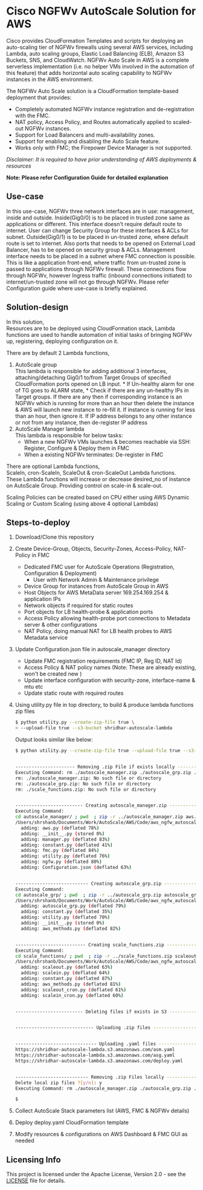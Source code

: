 # Cisco NGFWv AutoScale Solution for AWS

Cisco provides CloudFormation Templates and scripts for deploying an auto-scaling tier of NGFWv firewalls
using several AWS services, including Lambda, auto scaling groups, Elastic Load Balancing (ELB), Amazon
S3 Buckets, SNS, and CloudWatch.
NGFWv Auto Scale in AWS is a complete serverless implementation (i.e. no helper VMs involved in the
automation of this feature) that adds horizontal auto scaling capability to NGFWv instances in the AWS
environment.<br>

The NGFWv Auto Scale solution is a CloudFormation template-based deployment that provides:

* Completely automated NGFWv instance registration and de-registration with the FMC.
* NAT policy, Access Policy, and Routes automatically applied to scaled-out NGFWv instances.
* Support for Load Balancers and multi-availability zones.
* Support for enabling and disabling the Auto Scale feature.
* Works only with FMC; the Firepower Device Manager is not supported.

*Disclaimer: It is required to have prior understanding of AWS deployments & resources*

**Note: Please refer Configuration Guide for detailed explanation**

## Use-case

In this use-case, NGFWv three network interfaces are in use: management, inside and outside.
Inside(Gig0/0) is to be placed in trusted zone same as applications or different. This interface
doesn't require default route to internet. User can change Security Group for these interfaces & ACLs for subnet.
Outside(Gig0/1) is to be placed in un-trusted zone, where default route is set to
internet. Also ports that needs to be opened on External Load Balancer, has to be opened on
security group & ACLs. Management interface needs to be placed in a subnet where FMC connection is possible.
This is like a application front-end, where traffic from un-trusted zone is passed to applications through NGFWv firewall.
These connections flow through NGFWv, however Ingress traffic (inbound connections initiated) to internet/un-trusted zone will not go through NGFWv.
Please refer Configuration guide where use-case is briefly explained.

## Solution-design
In this solution, <br>
Resources are to be deployed using CloudFormation stack, Lambda functions are used to
handle automation of initial tasks of bringing NGFWv up, registering, deploying configuration on it.

There are by default 2 Lambda functions,
1. AutoScale group <br>
    This lambda is responsible for adding additional 3 interfaces, attaching/detaching Gig0/1 to/from Target Groups of specified
    CloudFormation ports opened on LB input.
        * If Un-healthy alarm for one of TG goes to ALARM state,
        * Check if there are any un-healthy IPs in Target groups. If there are any then if corresponding instance is an NGFWv which is running for more than an hour
          then delete the instance & AWS will launch new instance to re-fill it.
          If instance is running for less than an hour, then ignore it.
          If IP address belongs to any other instance or not from any instance, then de-register IP address
2. AutoScale Manager lambda <br>
    This lambda is responsible for below tasks:<br>
    *   When a new NGFWv VMs launches & becomes reachable via SSH: Register, Configure & Deploy them in FMC
    *   When a existing NGFWv terminates: De-register in FMC

There are optional Lambda functions, <br>
ScaleIn, cron-ScaleIn, ScaleOut & cron-ScaleOut Lambda functions. <br>
    These Lambda functions will increase or decrease desired_no of instance on AutoScale Group. Providing control on scale-in & scale-out.

Scaling Policies can be created based on CPU either using AWS Dynamic Scaling or Custom Scaling (using above 4 optional Lambdas)

## Steps-to-deploy

1. Download/Clone this repository

1. Create Device-Group, Objects, Security-Zones, Access-Policy, NAT-Policy in FMC
    * Dedicated FMC user for AutoScale Operations (Registration, Configuration & Deployment)
        * User with Network Admin & Maintenance privilege
    * Device Group for instances from AutoScale Group in AWS
    * Host Objects for AWS MetaData server 169.254.169.254 & application IPs
    * Network objects if required for static routes
    * Port objects for LB health-probe & application ports
    * Access Policy allowing health-probe port connections to Metadata server & other configurations
    * NAT Policy, doing manual NAT for LB health probes to AWS Metadata service
1. Update Configuration.json file in autoscale_manager directory
    * Update FMC registration requirements (FMC IP, Reg ID, NAT Id)
    * Access Policy & NAT policy names (Note: These are already existing, won't be created new )
    * Update interface configuration with security-zone, interface-name & mtu etc
    * Update static route with required routes
1. Using utility.py file in top directory, to build & produce lambda functions zip files

    ```bash
    $ python utility.py --create-zip-file true \
    > --upload-file true --s3-bucket shridhar-autoscale-lambda
    ```

    Output looks similar like below:

    ```bash
    $ python utility.py --create-zip-file true --upload-file true --s3-bucket shridhar-autoscale-lambda


    ---------------------- Removing .zip File if exists locally ----------------------
    Executing Command: rm ./autoscale_manager.zip ./autoscale_grp.zip ./scale_functions.zip
    rm: ./autoscale_manager.zip: No such file or directory
    rm: ./autoscale_grp.zip: No such file or directory
    rm: ./scale_functions.zip: No such file or directory


    ------------------------- Creating autoscale_manager.zip -------------------------
    Executing Command:
    cd autoscale_manager/ ; pwd  ; zip -r ../autoscale_manager.zip aws.py __init__.py manager.py constant.py fmc.py utility.py ngfw.py Configuration.json
    /Users/shrshanb/Documents/Work/AutoScale/AWS/Code/aws_ngfw_autoscale-1.8/autoscale_manager
      adding: aws.py (deflated 78%)
      adding: __init__.py (stored 0%)
      adding: manager.py (deflated 83%)
      adding: constant.py (deflated 41%)
      adding: fmc.py (deflated 84%)
      adding: utility.py (deflated 76%)
      adding: ngfw.py (deflated 80%)
      adding: Configuration.json (deflated 63%)


    --------------------------- Creating autoscale_grp.zip ---------------------------
    Executing Command:
    cd autoscale_grp/ ; pwd  ; zip -r ../autoscale_grp.zip autoscale_grp.py constant.py utility.py __init__.py aws_methods.py
    /Users/shrshanb/Documents/Work/AutoScale/AWS/Code/aws_ngfw_autoscale-1.8/autoscale_grp
      adding: autoscale_grp.py (deflated 79%)
      adding: constant.py (deflated 35%)
      adding: utility.py (deflated 70%)
      adding: __init__.py (stored 0%)
      adding: aws_methods.py (deflated 82%)


    -------------------------- Creating scale_functions.zip --------------------------
    Executing Command:
    cd scale_functions/ ; pwd  ; zip -r ../scale_functions.zip scaleout.py scalein.py constant.py aws_methods.py scaleout_cron.py scalein_cron.py
    /Users/shrshanb/Documents/Work/AutoScale/AWS/Code/aws_ngfw_autoscale-1.8/scale_functions
      adding: scaleout.py (deflated 63%)
      adding: scalein.py (deflated 64%)
      adding: constant.py (deflated 87%)
      adding: aws_methods.py (deflated 81%)
      adding: scaleout_cron.py (deflated 61%)
      adding: scalein_cron.py (deflated 60%)


    ------------------------- Deleting files if exists in S3 -------------------------


    ----------------------------- Uploading .zip files -------------------------------


    ------------------------------ Uploading .yaml files -----------------------------
    https://shridhar-autoscale-lambda.s3.amazonaws.com/asm.yaml
    https://shridhar-autoscale-lambda.s3.amazonaws.com/asg.yaml
    https://shridhar-autoscale-lambda.s3.amazonaws.com/deploy.yaml


    --------------------------- Removing .zip Files locally -------------------------
    Delete local zip files ?[y/n]: y
    Executing Command: rm ./autoscale_manager.zip ./autoscale_grp.zip ./scale_functions.zip

    $

    ```

1. Collect AutoScale Stack parameters list (AWS, FMC & NGFWv details)
1. Deploy deploy.yaml CloudFormation template
1. Modify resources & configurations on AWS Dashboard & FMC GUI as needed

## Licensing Info

This project is licensed under the Apache License, Version 2.0 - see the [LICENSE](../../../LICENSE) file for details.
